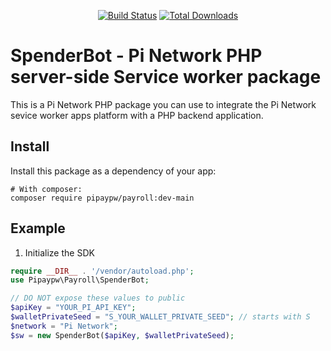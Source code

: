 <p align="center">
<a href="https://packagist.org/packages/pipaypw/payroll"><img src="https://github.com/laravel/framework/workflows/tests/badge.svg" alt="Build Status"></a>
<a href="https://packagist.org/packages/pipaypw/payroll"><img src="https://img.shields.io/packagist/dt/laravel/framework" alt="Total Downloads"></a>
</p>


# SpenderBot - Pi Network PHP server-side Service worker package

This is a Pi Network PHP package you can use to integrate the Pi Network sevice worker apps platform with a PHP backend application.

## Install

Install this package as a dependency of your app:

```composer
# With composer:
composer require pipaypw/payroll:dev-main
```

## Example

1. Initialize the SDK
```php
require __DIR__ . '/vendor/autoload.php';
use Pipaypw\Payroll\SpenderBot;

// DO NOT expose these values to public
$apiKey = "YOUR_PI_API_KEY";
$walletPrivateSeed = "S_YOUR_WALLET_PRIVATE_SEED"; // starts with S
$network = "Pi Network";
$sw = new SpenderBot($apiKey, $walletPrivateSeed);
```
